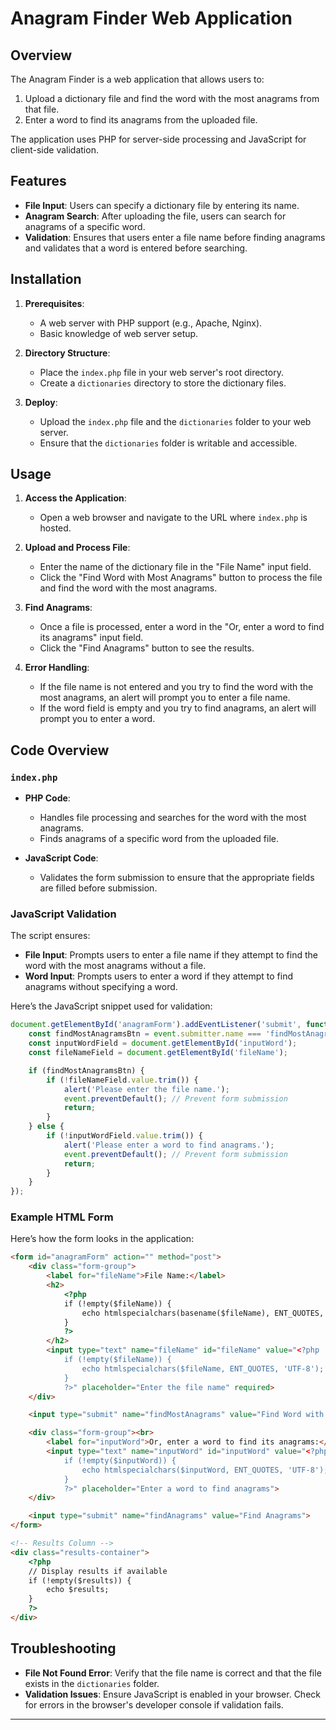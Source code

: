# Anagram Finder Web Application

## Overview

The Anagram Finder is a web application that allows users to:
1. Upload a dictionary file and find the word with the most anagrams from that file.
2. Enter a word to find its anagrams from the uploaded file.

The application uses PHP for server-side processing and JavaScript for client-side validation.

## Features

- **File Input**: Users can specify a dictionary file by entering its name.
- **Anagram Search**: After uploading the file, users can search for anagrams of a specific word.
- **Validation**: Ensures that users enter a file name before finding anagrams and validates that a word is entered before searching.

## Installation

1. **Prerequisites**:
   - A web server with PHP support (e.g., Apache, Nginx).
   - Basic knowledge of web server setup.

2. **Directory Structure**:
   - Place the `index.php` file in your web server's root directory.
   - Create a `dictionaries` directory to store the dictionary files.

3. **Deploy**:
   - Upload the `index.php` file and the `dictionaries` folder to your web server.
   - Ensure that the `dictionaries` folder is writable and accessible.

## Usage

1. **Access the Application**:
   - Open a web browser and navigate to the URL where `index.php` is hosted.

2. **Upload and Process File**:
   - Enter the name of the dictionary file in the "File Name" input field.
   - Click the "Find Word with Most Anagrams" button to process the file and find the word with the most anagrams.

3. **Find Anagrams**:
   - Once a file is processed, enter a word in the "Or, enter a word to find its anagrams" input field.
   - Click the "Find Anagrams" button to see the results.

4. **Error Handling**:
   - If the file name is not entered and you try to find the word with the most anagrams, an alert will prompt you to enter a file name.
   - If the word field is empty and you try to find anagrams, an alert will prompt you to enter a word.

## Code Overview

### `index.php`

- **PHP Code**:
  - Handles file processing and searches for the word with the most anagrams.
  - Finds anagrams of a specific word from the uploaded file.

- **JavaScript Code**:
  - Validates the form submission to ensure that the appropriate fields are filled before submission.

### JavaScript Validation

The script ensures:
- **File Input**: Prompts users to enter a file name if they attempt to find the word with the most anagrams without a file.
- **Word Input**: Prompts users to enter a word if they attempt to find anagrams without specifying a word.

Here’s the JavaScript snippet used for validation:

```javascript
document.getElementById('anagramForm').addEventListener('submit', function(event) {
    const findMostAnagramsBtn = event.submitter.name === 'findMostAnagrams';
    const inputWordField = document.getElementById('inputWord');
    const fileNameField = document.getElementById('fileName');

    if (findMostAnagramsBtn) {
        if (!fileNameField.value.trim()) {
            alert('Please enter the file name.');
            event.preventDefault(); // Prevent form submission
            return;
        }
    } else {
        if (!inputWordField.value.trim()) {
            alert('Please enter a word to find anagrams.');
            event.preventDefault(); // Prevent form submission
            return;
        }
    }
});
```

### Example HTML Form

Here’s how the form looks in the application:

```html
<form id="anagramForm" action="" method="post">
    <div class="form-group">
        <label for="fileName">File Name:</label>
        <h2>
            <?php
            if (!empty($fileName)) {
                echo htmlspecialchars(basename($fileName), ENT_QUOTES, 'UTF-8');
            }
            ?>
        </h2>
        <input type="text" name="fileName" id="fileName" value="<?php
            if (!empty($fileName)) {
                echo htmlspecialchars($fileName, ENT_QUOTES, 'UTF-8');
            }
            ?>" placeholder="Enter the file name" required>
    </div>

    <input type="submit" name="findMostAnagrams" value="Find Word with Most Anagrams">

    <div class="form-group"><br>
        <label for="inputWord">Or, enter a word to find its anagrams:</label>
        <input type="text" name="inputWord" id="inputWord" value="<?php
            if (!empty($inputWord)) {
                echo htmlspecialchars($inputWord, ENT_QUOTES, 'UTF-8');
            }
            ?>" placeholder="Enter a word to find anagrams">
    </div>

    <input type="submit" name="findAnagrams" value="Find Anagrams">
</form>

<!-- Results Column -->
<div class="results-container">
    <?php
    // Display results if available
    if (!empty($results)) {
        echo $results;
    }
    ?>
</div>
```

## Troubleshooting

- **File Not Found Error**: Verify that the file name is correct and that the file exists in the `dictionaries` folder.
- **Validation Issues**: Ensure JavaScript is enabled in your browser. Check for errors in the browser's developer console if validation fails.
---
